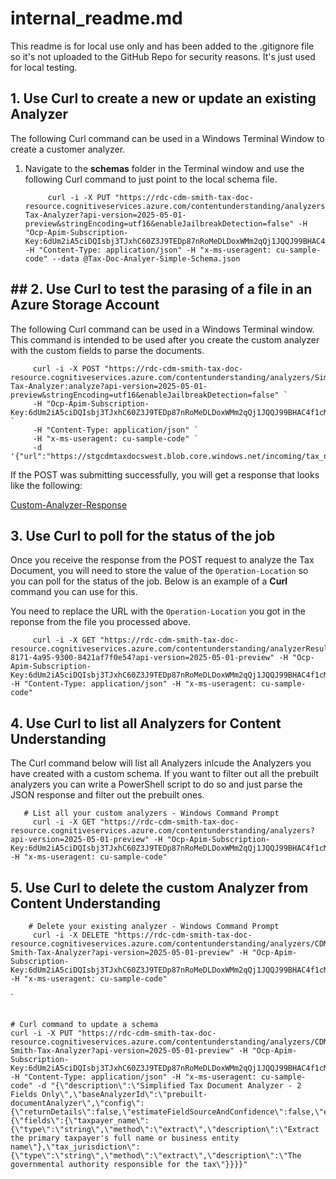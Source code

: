 # internal_readme.md
This readme is for local use only and has been added to the .gitignore file so it's not uploaded to the GitHub Repo for security reasons.  It's just used for local testing.

## 1. Use Curl to create a new or update an existing Analyzer
The following Curl command can be used in a Windows Terminal Window to create a customer analyzer.

1. Navigate to the **schemas** folder in the Terminal window and use the following Curl command to just point to the local schema file.  

   ```
        curl -i -X PUT "https://rdc-cdm-smith-tax-doc-resource.cognitiveservices.azure.com/contentunderstanding/analyzers/Simple-Tax-Analyzer?api-version=2025-05-01-preview&stringEncoding=utf16&enableJailbreakDetection=false" -H "Ocp-Apim-Subscription-Key:6dUm2iA5ciDQIsbj3TJxhC60Z3J9TEDp87nRoMeDLDoxWMm2qQj1JQQJ99BHAC4f1cMXJ3w3AAAAACOGzWBp" -H "Content-Type: application/json" -H "x-ms-useragent: cu-sample-code" --data @Tax-Doc-Analyer-Simple-Schema.json
   ```

## ## 2. Use Curl to test the parasing of a file in an Azure Storage Account
The following Curl command can be used in a Windows Terminal window.  This command is intended to be used after you create the custom analyzer with the custom fields to parse the documents.

   ```
        curl -i -X POST "https://rdc-cdm-smith-tax-doc-resource.cognitiveservices.azure.com/contentunderstanding/analyzers/Simple-Tax-Analyzer:analyze?api-version=2025-05-01-preview&stringEncoding=utf16&enableJailbreakDetection=false" `
        -H "Ocp-Apim-Subscription-Key:6dUm2iA5ciDQIsbj3TJxhC60Z3J9TEDp87nRoMeDLDoxWMm2qQj1JQQJ99BHAC4f1cMXJ3w3AAAAACOGzWBp" `
        -H "Content-Type: application/json" `
        -H "x-ms-useragent: cu-sample-code" `
        -d '{"url":"https://stgcdmtaxdocswest.blob.core.windows.net/incoming/tax_notice_business_license_1754332187471.pdf"}'

   ```

   If the POST was submitting successfully, you will get a response that looks like the following:

   [Custom-Analyzer-Response](../../images/custom-analyzer-response.jpg)

## 3. Use Curl to poll for the status of the job
Once you receive the response from the POST request to analyze the Tax Document, you will need to store the value of the `Operation-Location` so you can poll for the status of the job.  Below is an example of a **Curl** command you can use for this.

You need to replace the URL with the `Operation-Location` you got in the reponse from the file you processed above.

   ```
        curl -i -X GET "https://rdc-cdm-smith-tax-doc-resource.cognitiveservices.azure.com/contentunderstanding/analyzerResults/bd4ec518-8171-4a95-9300-8421af7f0e54?api-version=2025-05-01-preview" -H "Ocp-Apim-Subscription-Key:6dUm2iA5ciDQIsbj3TJxhC60Z3J9TEDp87nRoMeDLDoxWMm2qQj1JQQJ99BHAC4f1cMXJ3w3AAAAACOGzWBp" -H "Content-Type: application/json" -H "x-ms-useragent: cu-sample-code"
   ```

## 4. Use Curl to list all Analyzers for Content Understanding
The Curl command below will list all Analyzers inlcude the Analyzers you have created with a custom schema.  If you want to filter out all the prebuilt analyzers you can write a PowerShell script to do so and just parse the JSON response and filter out the prebuilt ones.

   ```
      # List all your custom analyzers - Windows Command Prompt
        curl -i -X GET "https://rdc-cdm-smith-tax-doc-resource.cognitiveservices.azure.com/contentunderstanding/analyzers?api-version=2025-05-01-preview" -H "Ocp-Apim-Subscription-Key:6dUm2iA5ciDQIsbj3TJxhC60Z3J9TEDp87nRoMeDLDoxWMm2qQj1JQQJ99BHAC4f1cMXJ3w3AAAAACOGzWBp" -H "x-ms-useragent: cu-sample-code"
   ```

## 5. Use Curl to delete the custom Analyzer from Content Understanding

   ```
       # Delete your existing analyzer - Windows Command Prompt
        curl -i -X DELETE "https://rdc-cdm-smith-tax-doc-resource.cognitiveservices.azure.com/contentunderstanding/analyzers/CDM-Smith-Tax-Analyzer?api-version=2025-05-01-preview" -H "Ocp-Apim-Subscription-Key:6dUm2iA5ciDQIsbj3TJxhC60Z3J9TEDp87nRoMeDLDoxWMm2qQj1JQQJ99BHAC4f1cMXJ3w3AAAAACOGzWBp" -H "x-ms-useragent: cu-sample-code"
   ```

   `

   ```
```
    # Curl command to update a schema
    curl -i -X PUT "https://rdc-cdm-smith-tax-doc-resource.cognitiveservices.azure.com/contentunderstanding/analyzers/CDM-Smith-Tax-Analyzer?api-version=2025-05-01-preview" -H "Ocp-Apim-Subscription-Key:6dUm2iA5ciDQIsbj3TJxhC60Z3J9TEDp87nRoMeDLDoxWMm2qQj1JQQJ99BHAC4f1cMXJ3w3AAAAACOGzWBp" -H "Content-Type: application/json" -H "x-ms-useragent: cu-sample-code" -d "{\"description\":\"Simplified Tax Document Analyzer - 2 Fields Only\",\"baseAnalyzerId\":\"prebuilt-documentAnalyzer\",\"config\":{\"returnDetails\":false,\"estimateFieldSourceAndConfidence\":false,\"enableOcr\":true,\"enableLayout\":true,\"enableFormula\":false,\"disableContentFiltering\":false,\"tableFormat\":\"html\"},\"fieldSchema\":{\"fields\":{\"taxpayer_name\":{\"type\":\"string\",\"method\":\"extract\",\"description\":\"Extract the primary taxpayer's full name or business entity name\"},\"tax_jurisdiction\":{\"type\":\"string\",\"method\":\"extract\",\"description\":\"The governmental authority responsible for the tax\"}}}}"
   ```